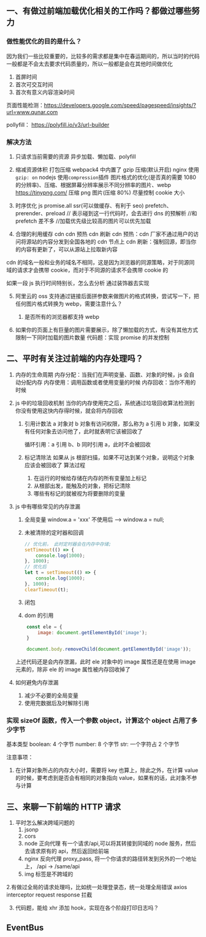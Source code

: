 ## 一、有做过前端加载优化相关的工作吗？都做过哪些努力

### 做性能优化的目的是什么？

因为我们一些比较重要的，比较多的需求都是集中在春运期间的，所以当时的代码一般都是不会太去要求代码质量的，所以一般都是会在其他时间做优化

1. 首屏时间
2. 首次可交互时间
3. 首次有意义内容渲染时间

页面性能检测：https://developers.google.com/speed/pagespeed/insights/?url=www.qunar.com

pollyfill： https://polyfill.io/v3/url-builder

### 解决方法

1. 只请求当前需要的资源
   异步加载、懒加载、polyfill

2. 缩减资源体积
   打包压缩 webpack4 中内置了
   gzip 压缩(默认开启)
   nginx 使用`gzip: on`
   nodejs 使用`compression`插件
   图片格式的优化(是否真的需要 1080 的分辨率)、压缩、根据屏幕分辨率展示不同分辨率的图片、webp
   https://tinypng.com/ 压缩 png 图片(压缩 80%)
   尽量控制 cookie 大小
3. 时序优化
   js promise.all
   ssr(可以做缓存、有利于 seo)
   prefetch、prerender、preload
       <link rek="des-prefetch" href="xxx.com"> // 表示碰到这一行代码时，会去进行 dns 的预解析
       <link rek="preconnect" href="xxx1.com"> //和 prefetch 差不多
       <link rek="preload" as="image" href="xxx1.com/p.png"> //加载优先级比较高的图片可以优先加载

4. 合理的利用缓存
   cdn cdn 预热 cdn 刷新
   cdn 预热：cdn 厂家不通过用户的访问将源站的内容分发到全国各地的 cdn 节点上
   cdn 刷新：强制回源，即当你的内容有更新了，可以从源站上拉取新内容

cdn 的域名一般和业务的域名不相同，这是因为浏览器的同源策略，对于同源同域的请求才会携带 cookie，而对于不同源的请求不会携带 cookie 的

如果一段 js 执行时间特别长，怎么去分析
通过装饰器去实现

5. 阿里云的 oss 支持通过链接后面拼参数来做图片的格式转换，尝试写一下，把任何图片格式转换为 webp，需要注意什么？

    1. 是否所有的浏览器都支持 webp

6. 如果你的页面上有巨量的图片需要展示，除了懒加载的方式，有没有其他方式限制一下同时加载的图片数量
   代码题：实现 promise 的并发控制

## 二、平时有关注过前端的内存处理吗？

1. 内存的生命周期
   内存分配：当我们在声明变量、函数、对象的时候，js 会自动分配内存
   内存使用：调用函数或者使用变量的时候
   内存回收：当你不用的时候

2. js 中的垃圾回收机制
   当你的内存使用完之后，系统通过垃圾回收算法检测到你没有使用这快内存得时候，就会将内存回收

    1. 引用计数法
       a 对象对 b 对象有访问权限，那么称为 a 引用 b 对象，如果没有任何对象去访问他了，此时就表明它该被回收了

        循环引用：a 引用 b、b 同时引用 a，此时不会被回收

    2. 标记清除法
       如果从 js 根部扫描，如果不可达到某个对象，说明这个对象应该会被回收了
       算法过程
        1. 在运行的时候给存储在内存的所有变量加上标记
        2. 从根部出发，能触及的对象，把标记清除
        3. 哪些有标记的就被视为将要删除的变量

3. js 中有哪些常见的内存泄漏

    1. 全局变量
       window.a = 'xxx' 不使用后 --> window.a = null;
    2. 未被清除的定时器和回调

        ```js
        // 优化前， 此时定时器会在内存中存储;
        setTimeout(() => {
        	console.log(1000);
        }, 1000);
        // 优化后
        let t = setTimeout(() => {
        	console.log(1000);
        }, 1000);
        clearTimeout(t);
        ```

    3. 闭包
    4. dom 的引用

    ```js
        const ele = {
            image: document.getElementById('image');
        }

        document.body.removeChild(document.getElementById('image'));
    ```

    上述代码还是会内存泄漏，此时 ele 对象中的 image 属性还是在使用 image 元素的，除非 ele 的 image 属性被内存回收掉了

4. 如何避免内存泄漏
    1. 减少不必要的全局变量
    2. 使用完数据后及时解除引用

### 实现 sizeOf 函数，传入一个参数 object，计算这个 object 占用了多少字节

基本类型
boolean: 4 个字节
number: 8 个字节
str: 一个字符占 2 个字节

注意事项：

1. 在计算对象所占的内存大小时，需要将 key 也算上，除此之外，在计算 value 的时候，要考虑到是否会有相同的对象指向 value，如果有的话，此对象不参与计算

## 三、来聊一下前端的 HTTP 请求

1. 平时怎么解决跨域问题的
    1. jsonp
    2. cors
    3. node 正向代理 有一个请求/api,可以将其转接到同域的 node 服务，然后去请求原有的 api，然后返回给前端
    4. nginx 反向代理 proxy_pass, 将一个你请求的路径转发到另外的一个地址上， /api -> /same/api
    5. img 标签是不跨域的

2.有做过全局的请求处理吗，比如统一处理登录态，统一处理全局错误
axios
interceptor request response 拦截

3. 代码题，能给 xhr 添加 hook，实现在各个阶段打印日志吗？

## EventBus
